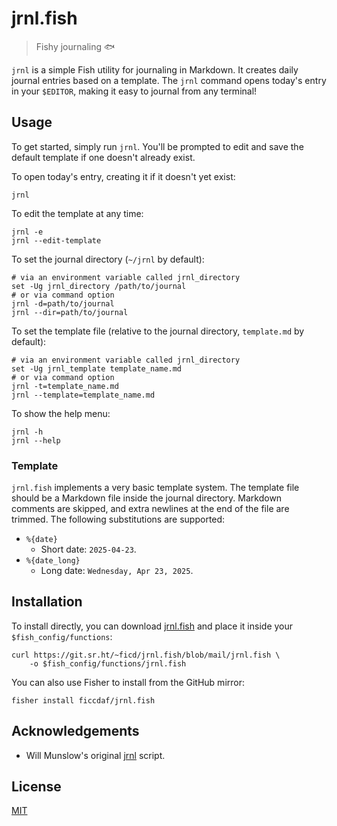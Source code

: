 # jrnl.fish

> Fishy journaling 🐟

`jrnl` is a simple Fish utility for journaling in Markdown. It creates daily
journal entries based on a template. The `jrnl` command opens today's entry in
your `$EDITOR`, making it easy to journal from any terminal!

## Usage

To get started, simply run `jrnl`. You'll be prompted to edit and save the
default template if one doesn't already exist.

To open today's entry, creating it if it doesn't yet exist:

```fish
jrnl
```

To edit the template at any time:

```fish
jrnl -e
jrnl --edit-template
```

To set the journal directory (`~/jrnl` by default):

```fish
# via an environment variable called jrnl_directory
set -Ug jrnl_directory /path/to/journal
# or via command option
jrnl -d=path/to/journal
jrnl --dir=path/to/journal
```

To set the template file (relative to the journal directory, `template.md` by
default):

```fish
# via an environment variable called jrnl_directory
set -Ug jrnl_template template_name.md
# or via command option
jrnl -t=template_name.md
jrnl --template=template_name.md
```

To show the help menu:

```fish
jrnl -h
jrnl --help
```

### Template

`jrnl.fish` implements a very basic template system. The template file should be
a Markdown file inside the journal directory. Markdown comments are skipped, and
extra newlines at the end of the file are trimmed. The following substitutions
are supported:

- `%{date}`
  - Short date: `2025-04-23`.
- `%{date_long}`
  - Long date: `Wednesday, Apr 23, 2025`.

## Installation

To install directly, you can download [jrnl.fish](./functions/jrnl.fish) and
place it inside your `$fish_config/functions`:

```fish
curl https://git.sr.ht/~ficd/jrnl.fish/blob/mail/jrnl.fish \
    -o $fish_config/functions/jrnl.fish
```

You can also use Fisher to install from the GitHub mirror:

```fish
fisher install ficcdaf/jrnl.fish
```

## Acknowledgements

- Will Munslow's original [jrnl](https://github.com/subterrane/jrnl) script.

## License

[MIT](./LICENSE)

